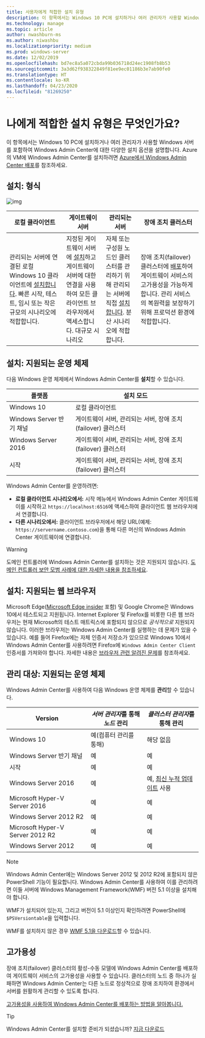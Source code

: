```yaml
---
title: 사용자에게 적합한 설치 유형
description: 이 항목에서는 Windows 10 PC에 설치하거나 여러 관리자가 사용할 Windows 서버를 포함하여 Windows Admin Center에 대한 다양한 설치 옵션을 설명합니다.
ms.technology: manage
ms.topic: article
author: nwashburn-ms
ms.author: niwashbu
ms.localizationpriority: medium
ms.prod: windows-server
ms.date: 12/02/2019
ms.openlocfilehash: bd7ec8a5a072cbda99b036718d24ec1908fb8b53
ms.sourcegitcommit: 3a3d62f938322849f81ee9ec01186b3e7ab90fe0
ms.translationtype: HT
ms.contentlocale: ko-KR
ms.lasthandoff: 04/23/2020
ms.locfileid: "81269250"
---
```

# <a name="what-type-of-installation-is-right-for-you"></a>나에게 적합한 설치 유형은 무엇인가요?

이 항목에서는 Windows 10 PC에 설치하거나 여러 관리자가 사용할 Windows 서버를 포함하여 Windows Admin Center에 대한 다양한 설치 옵션을 설명합니다. Azure의 VM에 Windows Admin Center를 설치하려면 [Azure에서 Windows Admin Center 배포](../azure/deploy-wac-in-azure.md)를 참조하세요.

## <a name="installation-types"></a>설치: 형식

![img](../media/deployment-options/install-options.PNG)

| 로컬 클라이언트                                | 게이트웨이 서버                                  | 관리되는 서버                               | 장애 조치 클러스터                           |
|---------------------------------------------|-------------------------------------------------|----------------------------------------------|--------------------------------------------|
| 관리되는 서버에 연결된 로컬 Windows 10 클라이언트에 [설치합니다](../deploy/install.md).  빠른 시작, 테스트, 임시 또는 작은 규모의 시나리오에 적합합니다. |지정된 게이트웨이 서버에 [설치](../deploy/install.md)하고 게이트웨이 서버에 대한 연결을 사용하여 모든 클라이언트 브라우저에서 액세스합니다.  대규모 시나리오 | 자체 또는 구성원 노드인 클러스터를 관리하기 위해 관리되는 서버에 직접 [설치합니다](../deploy/install.md).  분산 시나리오에 적합합니다. | 장애 조치(failover) 클러스터에 [배포](#high-availability)하여 게이트웨이 서비스의 고가용성을 가능하게 합니다. 관리 서비스의 복원력을 보장하기 위해 프로덕션 환경에 적합합니다. |

## <a name="installation-supported-operating-systems"></a>설치: 지원되는 운영 체제

다음 Windows 운영 체제에서 Windows Admin Center를 **설치**할 수 있습니다.

| **플랫폼**                       | **설치 모드** |
| -----------------------------------| --------------------- |
| Windows 10                         | 로컬 클라이언트 |
| Windows Server 반기 채널 | 게이트웨이 서버, 관리되는 서버, 장애 조치(failover) 클러스터 |
| Windows Server 2016                | 게이트웨이 서버, 관리되는 서버, 장애 조치(failover) 클러스터 |
| 시작                | 게이트웨이 서버, 관리되는 서버, 장애 조치(failover) 클러스터 |

Windows Admin Center를 운영하려면:

- **로컬 클라이언트 시나리오에서:** 시작 메뉴에서 Windows Admin Center 게이트웨이를 시작하고 `https://localhost:6516`에 액세스하여 클라이언트 웹 브라우저에서 연결합니다.
- **다른 시나리오에서:** 클라이언트 브라우저에서 해당 URL(예제: `https://servername.contoso.com`)을 통해 다른 머신의 Windows Admin Center 게이트웨이에 연결합니다.

> [!WARNING]
> 도메인 컨트롤러에 Windows Admin Center를 설치하는 것은 지원되지 않습니다. [도메인 컨트롤러 보안 모범 사례에 대한 자세한 내용을 참조하세요](https://docs.microsoft.com/windows-server/identity/ad-ds/plan/security-best-practices/securing-domain-controllers-against-attack).

## <a name="installation-supported-web-browsers"></a>설치: 지원되는 웹 브라우저

Microsoft Edge([Microsoft Edge insider](https://microsoftedgeinsider.com) 포함) 및 Google Chrome은 Windows 10에서 테스트되고 지원됩니다. Internet Explorer 및 Firefox를 비롯한 다른 웹 브라우저는 현재 Microsoft의 테스트 매트릭스에 포함되지 않으므로 *공식적으로* 지원되지 않습니다. 이러한 브라우저는 Windows Admin Center를 실행하는 데 문제가 있을 수 있습니다. 예를 들어 Firefox에는 자체 인증서 저장소가 있으므로 Windows 10에서 Windows Admin Center를 사용하려면 Firefox에 `Windows Admin Center Client` 인증서를 가져와야 합니다. 자세한 내용은 [브라우저 관련 알려진 문제](../support/known-issues.md#browser-specific-issues)를 참조하세요.

## <a name="management-target-supported-operating-systems"></a>관리 대상: 지원되는 운영 체제

Windows Admin Center를 사용하여 다음 Windows 운영 체제를 **관리**할 수 있습니다.

| Version | *서버 관리자*를 통해 *노드* 관리 | *클러스터 관리자*를 통해 관리 |
| ------------------------- |--------------- | ----- |
| Windows 10 | 예(컴퓨터 관리를 통해) | 해당 없음 |
| Windows Server 반기 채널 | 예 | 예 |
| 시작 | 예 | 예 |
| Windows Server 2016 | 예 | 예, [최신 누적 업데이트](../use/manage-hyper-converged.md#prepare-your-windows-server-2016-cluster-for-windows-admin-center) 사용 |
| Microsoft Hyper-V Server 2016 | 예 | 예 |
| Windows Server 2012 R2 | 예 | 예 |
| Microsoft Hyper-V Server 2012 R2 | 예 | 예 |
| Windows Server 2012 | 예 | 예 |

> [!NOTE]
> Windows Admin Center에는 Windows Server 2012 및 2012 R2에 포함되지 않은 PowerShell 기능이 필요합니다. Windows Admin Center를 사용하여 이를 관리하려면 이들 서버에 Windows Management Framework(WMF) 버전 5.1 이상을 설치해야 합니다.
> 
> WMF가 설치되어 있는지, 그리고 버전이 5.1 이상인지 확인하려면 PowerShell에 `$PSVersiontable`을 입력합니다. 
> 
> WMF를 설치하지 않은 경우 [WMF 5.1을 다운로드](https://www.microsoft.com/download/details.aspx?id=54616)할 수 있습니다.

## <a name="high-availability"></a>고가용성

장애 조치(failover) 클러스터의 활성-수동 모델에 Windows Admin Center를 배포하여 게이트웨이 서비스의 고가용성을 사용할 수 있습니다. 클러스터의 노드 중 하나가 실패하면 Windows Admin Center는 다른 노드로 정상적으로 장애 조치하여 환경에서 서버를 원활하게 관리할 수 있도록 합니다.

[고가용성을 사용하여 Windows Admin Center를 배포하는 방법을 알아봅니다.](../deploy/high-availability.md)

> [!Tip]
> Windows Admin Center를 설치할 준비가 되셨습니까? [지금 다운로드](https://aka.ms/windowsadmincenter)
